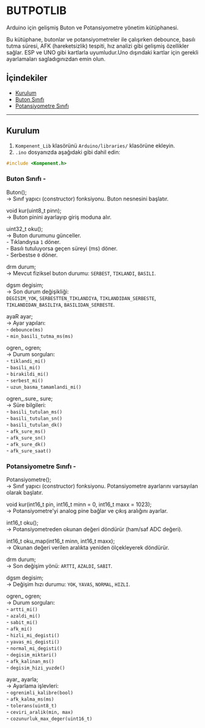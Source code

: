 # BUTPOTLIB

Arduino için gelişmiş Buton ve Potansiyometre yönetim kütüphanesi.

Bu kütüphane, butonlar ve potansiyometreler ile çalışırken debounce, basılı tutma süresi, AFK (hareketsizlik) tespiti, hız analizi gibi gelişmiş özellikler sağlar. ESP ve UNO gibi kartlarla uyumludur.Uno dışındaki kartlar için gerekli ayarlamaları sagladıgınızdan emin olun.

## İçindekiler

- [Kurulum](#kurulum)
- [Buton Sınıfı](#buton-sınıfı)
- [Potansiyometre Sınıfı](#potansiyometre-sınıfı)

---

## Kurulum

1. `Kompenent_Lib` klasörünü `Arduino/libraries/` klasörüne ekleyin.
2. `.ino` dosyanızda aşağıdaki gibi dahil edin:

```cpp
#include <Kompenent.h>
```

### Buton Sınıfı - 

Buton();  
    → Sınıf yapıcı (constructor) fonksiyonu. Buton nesnesini başlatır.

void kur(uint8_t pinn);  
    → Buton pinini ayarlayıp giriş moduna alır.

uint32_t oku();  
    → Buton durumunu günceller.  
      - Tıklandıysa `1` döner.  
      - Basılı tutuluyorsa geçen süreyi (ms) döner.  
      - Serbestse `0` döner.

drm durum;  
    → Mevcut fiziksel buton durumu: `SERBEST`, `TIKLANDI`, `BASILI`.

dgsm degisim;  
    → Son durum değişikliği:  
      `DEGISIM_YOK`, `SERBESTTEN_TIKLANDIYA`, `TIKLANDIDAN_SERBESTE`,  
      `TIKLANDIDAN_BASILIYA`, `BASILIDAN_SERBESTE`.

ayaR ayar;  
    → Ayar yapıları:  
      - `debounce(ms)`  
      - `min_basili_tutma_ms(ms)`

ogren_ ogren;  
    → Durum sorguları:  
      - `tiklandi_mi()`  
      - `basili_mi()`  
      - `birakildi_mi()`  
      - `serbest_mi()`  
      - `uzun_basma_tamamlandi_mi()`

ogren_.sure_ sure;  
    → Süre bilgileri:  
      - `basili_tutulan_ms()`  
      - `basili_tutulan_sn()`  
      - `basili_tutulan_dk()`  
      - `afk_sure_ms()`  
      - `afk_sure_sn()`  
      - `afk_sure_dk()`  
      - `afk_sure_saat()`

### Potansiyometre Sınıfı - 

Potansiyometre();  
    → Sınıf yapıcı (constructor) fonksiyonu. Potansiyometre ayarlarını varsayılan olarak başlatır.

void kur(int16_t pin, int16_t minn = 0, int16_t maxx = 1023);  
    → Potansiyometre'yi analog pine bağlar ve çıkış aralığını ayarlar.

int16_t oku();  
    → Potansiyometreden okunan değeri döndürür (ham/saf ADC değeri).

int16_t oku_map(int16_t minn, int16_t maxx);  
    → Okunan değeri verilen aralıkta yeniden ölçekleyerek döndürür.

drm durum;  
    → Son değişim yönü: `ARTTI`, `AZALDI`, `SABIT`.

dgsm degisim;  
    → Değişim hızı durumu: `YOK`, `YAVAS`, `NORMAL`, `HIZLI`.

ogren_ ogren;  
    → Durum sorguları:  
      - `artti_mi()`  
      - `azaldi_mi()`  
      - `sabit_mi()`  
      - `afk_mi()`  
      - `hizli_mi_degisti()`  
      - `yavas_mi_degisti()`  
      - `normal_mi_degisti()`  
      - `degisim_miktari()`  
      - `afk_kalinan_ms()`  
      - `degisim_hizi_yuzde()`

ayar_ ayarla;  
    → Ayarlama işlevleri:  
      - `ogrenimli_kalibre(bool)`  
      - `afk_kalma_ms(ms)`  
      - `tolerans(uint8_t)`  
      - `ceviri_aralik(min, max)`  
      - `cozunurluk_max_deger(uint16_t)`
